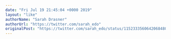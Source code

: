 ```yaml
---
date: "Fri Jul 19 21:45:04 +0000 2019"
layout: "like"
authorName: "Sarah Drasner"
authorUrl: "https://twitter.com/sarah_edo"
originalPost: "https://twitter.com/sarah_edo/status/1152333560642068480"
---
```

